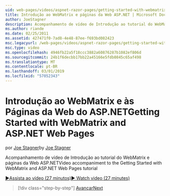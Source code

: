 ```yaml
---
uid: web-pages/videos/aspnet-razor-pages/getting-started-with-webmatrix-and-aspnet-web-pages
title: Introdução ao WebMatrix e páginas da Web ASP.NET | Microsoft Docs
author: JoeStagner
description: Acompanhamento de vídeo de Introdução ao tutorial do WebMatrix e páginas da Web ASP.NET
ms.author: riande
ms.date: 02/25/2011
ms.assetid: 427471f0-7ad8-4e48-87ee-f693bd082423
msc.legacyurl: /web-pages/videos/aspnet-razor-pages/getting-started-with-webmatrix-and-aspnet-web-pages
msc.type: video
ms.openlocfilehash: 4946fb22a5f18ccc3882a60876287b1082ef806d
ms.sourcegitcommit: 24b1f6decbb17bb22a45166e5fdb0845c65af498
ms.translationtype: MT
ms.contentlocale: pt-BR
ms.lasthandoff: 03/01/2019
ms.locfileid: "57052343"
---
```

<a name="getting-started-with-webmatrix-and-aspnet-web-pages"></a><span data-ttu-id="9bf90-103">Introdução ao WebMatrix e às Páginas da Web do ASP.NET</span><span class="sxs-lookup"><span data-stu-id="9bf90-103">Getting Started with WebMatrix and ASP.NET Web Pages</span></span>
====================
<span data-ttu-id="9bf90-104">por [Joe Stagner](https://github.com/JoeStagner)</span><span class="sxs-lookup"><span data-stu-id="9bf90-104">by [Joe Stagner](https://github.com/JoeStagner)</span></span>

<span data-ttu-id="9bf90-105">Acompanhamento de vídeo de Introdução ao tutorial do WebMatrix e páginas da Web ASP.NET</span><span class="sxs-lookup"><span data-stu-id="9bf90-105">Video accompaniment to the Getting Started with WebMatrix and ASP.NET Web Pages tutorial</span></span>

[<span data-ttu-id="9bf90-106">&#9654;Assista ao vídeo (27 minutos)</span><span class="sxs-lookup"><span data-stu-id="9bf90-106">&#9654; Watch video (27 minutes)</span></span>](https://channel9.msdn.com/Blogs/ASP-NET-Site-Videos/getting-started-with-webmatrix-and-aspnet-web-pages)

> [!div class="step-by-step"]
> [<span data-ttu-id="9bf90-107">Avançar</span><span class="sxs-lookup"><span data-stu-id="9bf90-107">Next</span></span>](introduction-to-aspnet-web-programming-using-the-razor-syntax.md)
